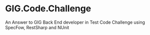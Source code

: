 # GIG.Code.Challenge
An Answer to GIG Back End developer in Test Code Challenge using SpecFow, RestSharp and NUnit
